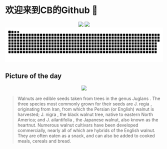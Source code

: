 
# 欢迎来到CB的Github 👋

<div align="center">
  <img height="137px" src="https://github-readme-stats.vercel.app/api?username=SuperCB&show_icons=true&theme=radical" />
  <img height="137px" src="https://github-readme-stats.vercel.app/api/top-langs/?username=SuperCB&hide_title=true&hide_border=true&layout=compact&langs_count=6&text_color=000&icon_color=fff" />
</div>


<div align="center">
    <img src="./contribution-snake/github-contribution-grid-snake.svg" />
</div>



## Picture of the day
<div align="center">
  <img width=400px src="https://upload.wikimedia.org/wikipedia/commons/thumb/b/b2/Walnuts_-_whole_and_open_with_halved_kernel.jpg/599px-Walnuts_-_whole_and_open_with_halved_kernel.jpg" />
</div>

>Walnuts  are edible seeds taken from trees in the genus  Juglans . The three species most commonly grown for their seeds are  J. regia , originating from Iran, from which the Persian (or English) walnut is harvested;  J. nigra , the black walnut tree, native to eastern North America; and  J. ailantifolia , the Japanese walnut, also known as the heartnut. Numerous walnut  cultivars  have been developed commercially, nearly all of which are hybrids of the English walnut. They are often eaten as a snack, and can also be added to cooked meals, cereals and bread.


